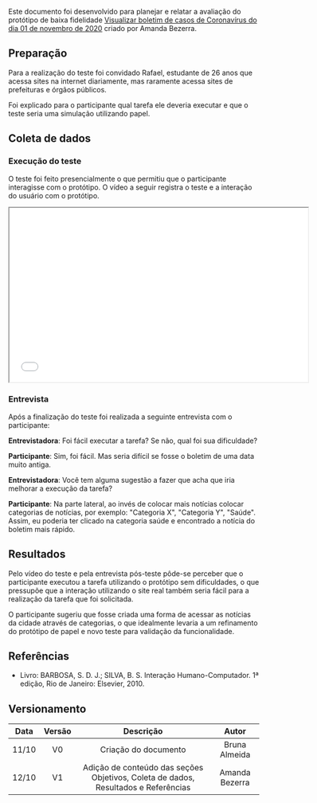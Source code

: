 Este documento foi desenvolvido para planejar e relatar a avaliação do protótipo de baixa fidelidade [Visualizar boletim de casos de Coronavírus do dia 01 de novembro de 2020]() criado por Amanda Bezerra.

## Preparação

Para a realização do teste foi convidado Rafael, estudante de 26 anos que acessa sites na internet diariamente, mas raramente acessa sites de prefeituras e órgãos públicos.

Foi explicado para o participante qual tarefa ele deveria executar e que o teste seria uma simulação utilizando papel.

## Coleta de dados

### Execução do teste

O teste foi feito presencialmente o que permitiu que o participante interagisse com o protótipo. O vídeo a seguir registra o teste e a interação do usuário com o protótipo.

<iframe width="600" height="350" src="../../videos/prototipo_5.mp4"></iframe>

### Entrevista
Após a finalização do teste foi realizada a seguinte entrevista com o participante:

**Entrevistadora**: Foi fácil executar a tarefa? Se não, qual foi sua dificuldade?

**Participante**: Sim, foi fácil. Mas seria difícil se fosse o boletim de uma data muito antiga.

**Entrevistadora**: Você tem alguma sugestão a fazer que acha que iria melhorar a execução da tarefa?

**Participante**: Na parte lateral, ao invés de colocar mais notícias colocar categorias de notícias, por exemplo: "Categoria X", "Categoria Y", "Saúde". Assim, eu poderia ter clicado na categoria saúde e encontrado a notícia do boletim mais rápido.

## Resultados

Pelo vídeo do teste e pela entrevista pós-teste pôde-se perceber que o participante executou a tarefa utilizando o protótipo sem dificuldades, o que pressupõe que a interação utilizando o site real também seria fácil para a realização da tarefa que foi solicitada.

O participante sugeriu que fosse criada uma forma de acessar as notícias da cidade através de categorias, o que idealmente levaria a um refinamento do protótipo de papel e novo teste para validação da funcionalidade.

## Referências

- Livro: BARBOSA, S. D. J.; SILVA, B. S. Interação Humano-Computador. 1ª edição, Rio de Janeiro: Elsevier, 2010.

## Versionamento

| Data  | Versão |      Descrição       |     Autor     |
| :---: | :----: | :------------------: | :-----------: |
| 11/10 |   V0   | Criação do documento | Bruna Almeida |
| 12/10 |   V1   |  Adição de conteúdo das seções Objetivos, Coleta de dados, Resultados e Referências | Amanda Bezerra |